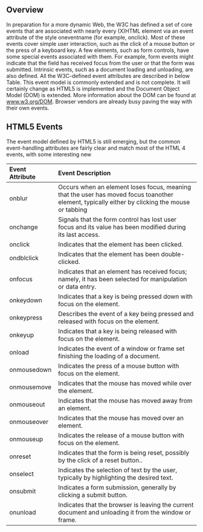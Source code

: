 ## Overview
In preparation for a more dynamic Web, the W3C has defined a set of core events that
are associated with nearly every (X)HTML element via an event attribute of the style
oneventname (for example, onclick). Most of these events cover simple user interaction,
such as the click of a mouse button or the press of a keyboard key. A few elements, such as
form controls, have some special events associated with them. For example, form events
might indicate that the field has received focus from the user or that the form was
submitted. Intrinsic events, such as a document loading and unloading, are also defined. All
the W3C-defined event attributes are described in below Table.
This event model is commonly extended and is not complete. It will certainly change as
HTML5 is implemented and the Document Object Model (DOM) is extended. More
information about the DOM can be found at www.w3.org/DOM. Browser vendors are
already busy paving the way with their own events.

## HTML5 Events
The event model defined by HTML5 is still emerging, but the common event-handling
attributes are fairly clear and match most of the HTML 4 events, with some interesting new 

| **Event Attribute**              | **Event Description**                                                                                                                                |
|:---------                        |:---                                                                                                                                                |
| onblur                           | Occurs when an element loses focus, meaning that the user has moved focus toanother element, typically either by clicking the mouse or tabbing    |
| onchange                         | Signals that the form control has lost user focus and its value has been modified during its last access.                                          |
| onclick                          | Indicates that the element has been clicked.                                                                                                      |
| ondblclick                       | Indicates that the element has been double-clicked.                                                                                               |
| onfocus                          | Indicates that an element has received focus; namely, it has been selected for  manipulation or data entry.                                       |
| onkeydown                        | Indicates that a key is being pressed down with focus on the element.                                                                           |
| onkeypress                       | Describes the event of a key being pressed and released with focus on the element.                                                                |
| onkeyup                          | Indicates that a key is being released with focus on the element.                                                                                 |
| onload                           | Indicates the event of a window or frame set finishing the loading of a document.                                                                 |
| onmousedown                      | Indicates the press of a mouse button with focus on the element.                                                                                  |
| onmousemove                      | Indicates that the mouse has moved while over the element.                                                                                        |
| onmouseout                       | Indicates that the mouse has moved away from an element.                                                                                          |
| onmouseover                      | Indicates that the mouse has moved over an element.                                                                                                |
| onmouseup                        | Indicates the release of a mouse button with focus on the element.                                                                                |
| onreset                          | Indicates that the form is being reset, possibly by the click of a reset button..                                                                 |
| onselect                         | Indicates the selection of text by the user, typically by highlighting the desired text.                                                          |
| onsubmit                         | Indicates a form submission, generally by clicking a submit button.                                                                               |
| onunload                         | Indicates that the browser is leaving the current document and unloading it from the  window or frame.                                          |
